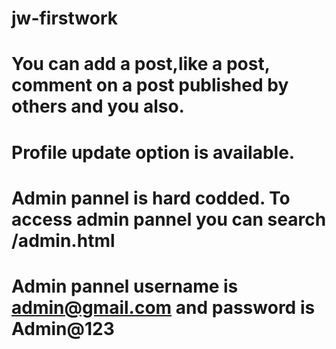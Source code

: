 # jw-firstwork

# You can add a post,like a post, comment on a post published by others and you also.
# Profile update option is available.
# Admin pannel is hard codded. To access admin pannel you can search /admin.html 
# Admin pannel username is admin@gmail.com and password is Admin@123
